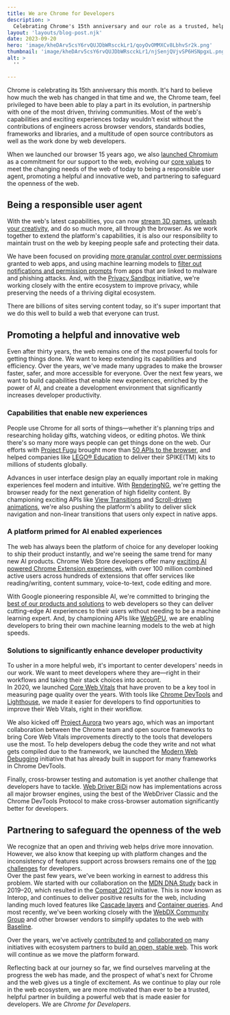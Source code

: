 ```yaml
---
title: We are Chrome for Developers
description: >
  Celebrating Chrome's 15th anniversary and our role as a trusted, helpful partner to developers.
layout: 'layouts/blog-post.njk'
date: 2023-09-20
hero: 'image/kheDArv5csY6rvQUJDbWRscckLr1/qoyOvOMMXCv8LbhvSr2k.png'
thumbnail: 'image/kheDArv5csY6rvQUJDbWRscckLr1/njSenjQVjvSP6HSNpgxL.png'
alt: >
  ''

---
```


Chrome is celebrating its 15th anniversary this month. It's hard to believe how much the web has changed in that time and we, the Chrome team, feel privileged to have been able to play a part in its evolution, in partnership with one of the most driven, thriving communities. Most of the web's capabilities and exciting experiences today wouldn't exist without the contributions of engineers across browser vendors, standards bodies, frameworks and libraries, and a multitude of open source contributors as well as the work done by web developers.  

When we launched our browser 15 years ago, we also [launched Chromium](https://blog.chromium.org/2008/09/welcome-to-chromium_02.html) as a commitment for our support to the web, evolving our [core values](https://www.chromium.org/blink/guidelines/values/) to meet the changing needs of the web of today to being a responsible user agent, promoting a helpful and innovative web, and partnering to safeguard the openness of the web.

## Being a responsible user agent

With the web's latest capabilities, you can now [stream 3D games](https://www.cocos.com/en/post/ODdxxWGryD6DiM6wPJ3yhPklSzCLCCxE), [unleash your creativity](https://stratechery.com/2023/an-interview-with-adobe-chief-strategy-officer-scott-belsky/#web), and do so much more, all through the browser. As we work together to extend the platform's capabilities, it is also our responsibility to maintain trust on the web by keeping people safe and protecting their data.   

We have been focused on providing [more granular control over permissions](/blog/one-time-permissions/) granted to web apps, and using machine learning models to [filter out notifications and permission prompts](https://blog.google/products/chrome/building-a-more-helpful-browser-with-machine-learning/) from apps that are linked to malware and phishing attacks. And, with the [Privacy Sandbox](https://privacysandbox.com/) initiative, we're working closely with the entire ecosystem to improve privacy, while preserving the needs of a thriving digital ecosystem.  

There are billions of sites serving content today, so it's super important that we do this well to build a web that everyone can trust.

## Promoting a helpful and innovative web

Even after thirty years, the web remains one of the most powerful tools for getting things done. We want to keep extending its capabilities and efficiency. Over the years, we've made many upgrades to make the browser faster, safer, and more accessible for everyone. Over the next few years, we want to build capabilities that enable new experiences, enriched by the power of AI, and create a development environment that significantly increases developer productivity. 

### Capabilities that enable new experiences

People use Chrome for all sorts of things—whether it's planning trips and researching holiday gifts, watching videos, or editing photos. We think there's so many more ways people can get things done on the web. Our efforts with [Project Fugu](/capabilities/) brought more than [50 APIs to the browser](/blog/is-project-fugu-done/), and helped companies like [LEGO® Education](/blog/lego-education-spike-web-bluetooth-web-serial/) to deliver their SPIKE(TM) kits to millions of students globally.  

Advances in user interface design play an equally important role in making experiences feel modern and intuitive. With [RenderingNG](/articles/renderingng/), we're getting the browser ready for the next generation of high fidelity content. By championing exciting APIs like [View Transitions](/docs/web-platform/view-transitions/) and [Scroll-driven animations](/articles/scroll-driven-animations/#:~:text=A%20scroll%2Ddriven%20animation%20is,which%20move%20as%20you%20scroll.), we're also pushing the platform's ability to deliver slick navigation and non-linear transitions that users only expect in native apps. 

### A platform primed for AI enabled experiences

The web has always been the platform of choice for any developer looking to ship their product instantly, and we're seeing the same trend for many new AI products. Chrome Web Store developers offer many [exciting AI powered Chrome Extension experiences](https://chromewebstore.google.com/collection/gen_ai_extensions?hl=en), with over 100 million combined active users across hundreds of extensions that offer services like reading/writing, content summary, voice-to-text, code editing and more. 

With Google pioneering responsible AI, we're committed to bringing the [best of our products and solutions](https://developers.generativeai.google/) to web developers so they can deliver cutting-edge AI experiences to their users without needing to be a machine learning expert. And, by championing APIs like [WebGPU](/blog/webgpu-release/), we are enabling developers to bring their own machine learning models to the web at high speeds. 

### Solutions to significantly enhance developer productivity 

To usher in a more helpful web, it's important to center developers' needs in our work. We want to meet developers where they are—right in their workflows and taking their stack choices into account.   
In 2020, we launched [Core Web Vitals](web.dev/web-vitals) that have proven to be a key tool in measuring page quality over the years. With tools like [Chrome DevTools](/docs/devtools/) and [Lighthouse](/docs/lighthouse/overview/#devtools), we made it easier for developers to find opportunities to improve their Web Vitals, right in their workflow.   

We also kicked off [Project Aurora](/aurora/) two years ago, which was an important collaboration between the Chrome team and open source frameworks to bring Core Web Vitals improvements directly to the tools that developers use the most. To help developers debug the code they write and not what gets compiled due to the framework, we launched the [Modern Web Debugging](/blog/devtools-modern-web-debugging/) initiative that has already built in support for many frameworks in Chrome DevTools.  

Finally, cross-browser testing and automation is yet another challenge that developers have to tackle. [Web Driver BiDi](/blog/webdriver-bidi-2023/) now has implementations across all major browser engines, using the best of the WebDriver Classic and the Chrome DevTools Protocol to make cross-browser automation significantly better for developers.

## Partnering to safeguard the openness of the web

We recognize that an open and thriving web helps drive more innovation. However, we also know that keeping up with platform changes and the inconsistency of features support across browsers remains one of the [top challenges](https://mdn.dev/archives/insights/reports/mdn-web-developer-needs-assessment-2020.html#needs-assessment-ranking-of-all-needs) for developers.  
Over the past few years, we've been working in earnest to address this problem. We started with our collaboration on the [MDN DNA Study](https://web.dev/interop-2022/#it-all-started-in-2019) back in 2019–20, which resulted in the [Compat 2021](https://web.dev/compat2021/) initiative. This is now known as Interop, and continues to deliver positive results for the web, including landing much loved features like [Cascade layers](https://web.dev/interop-2022-wrapup/#cascade-layers) and [Container queries](https://web.dev/cq-stable/). And most recently, we've been working closely with the [WebDX Community Group](https://www.w3.org/community/webdx/) and other browser vendors to simplify updates to the web with [Baseline](web.dev/baseline). 

Over the years, we've actively [contributed to](https://blog.chromium.org/2017/10/building-unified-documentation-for-web.html) and [collaborated on](https://web.dev/open-web-docs/) many initiatives with ecosystem partners to build [an open, stable web](https://io.google/2023/program/528a223c-a3d6-46c5-84e4-88af2cf62670/).  This work will continue as we move the platform forward.

Reflecting back at our journey so far, we find ourselves marveling at the progress the web has made, and the prospect of what's next for Chrome and the web gives us a tingle of excitement. As we continue to play our role in the web ecosystem, we are more motivated than ever to be a trusted, helpful partner in building a powerful web that is made easier for developers. We are _Chrome for Developers_.